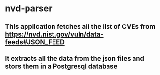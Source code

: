 # nvd-parser

## This application fetches all the list of CVEs from https://nvd.nist.gov/vuln/data-feeds#JSON_FEED

## It extracts all the data from the json files and stors them in a Postgresql database
